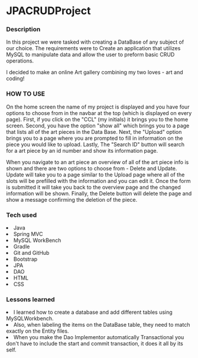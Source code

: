 # JPACRUDProject

### Description
In this project we were tasked with creating a DataBase of any subject of our choice. The requirements were to Create an application that utilizes MySQL to manipulate data and allow the user to preform basic CRUD operations.

I decided to make an online Art gallery combining my two loves - art and coding!

### HOW TO USE

On the home screen the name of my project is displayed and you have four options to choose from in the navbar at the top (which is displayed on every page). First, if you click on the "CCL" (my initials) it brings you to the home screen. Second, you have the option "show all" which brings you to a page that lists all of the art pieces in the Data Base. Next, the "Upload" option brings you to a page where you are prompted to fill in information on the piece you would like to upload. Lastly, The "Search ID" button will search for a art piece by an id number and show its information page.

When you navigate to an art piece an overview of all of the art piece info is shown and there are two options to choose from - Delete and Update. Update will take you to a page similar to the Upload page where all of the slots will be prefilled with the information and you can edit it. Once the form is submitted it will take you back to the overview page and the changed information will be shown. Finally, the Delete button will delete the page and show a message confirming the deletion of the piece.

### Tech used
<li> Java
<li> Spring MVC
<li> MySQL WorkBench
<li> Gradle
<li> Git and GitHub
<li> Bootstrap
<li> JPA
<li> DAO
<li> HTML
<li> CSS



### Lessons learned
<li>  I learned how to create a database and add different tables using MySQLWorkbench.
<li> Also, when labeling the items on the DataBase table, they need to match exactly on the Entity files.
<li> When you make the Dao Implementor automatically Transactional you don't have to include the start and commit transaction, it does it all by its self.
